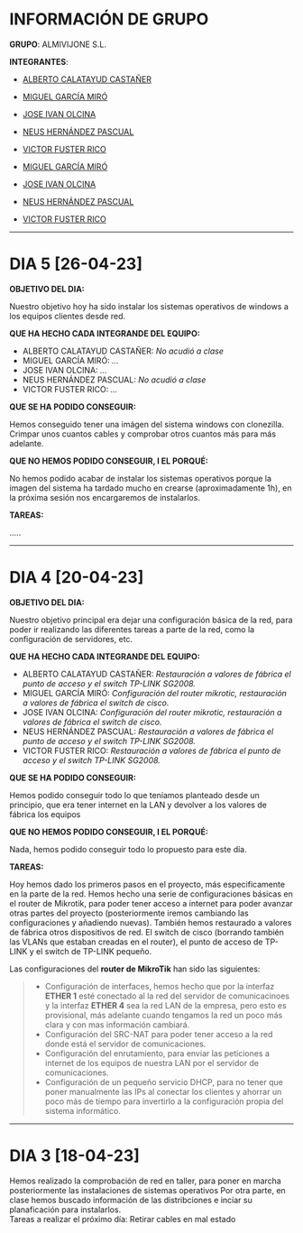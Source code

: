 # INFORMACIÓN DE GRUPO

**GRUPO**: ALMIVIJONE S.L.

**INTEGRANTES**:
  - [ALBERTO CALATAYUD CASTAÑER](../integrants/AlbertoCalatayud.md)
  - [MIGUEL GARCÍA MIRÓ](../integrants/miguelgarciamiro.md)
  - [JOSE IVAN OLCINA](../integrants/JoseIvanOlcina.md)
  - [NEUS HERNÁNDEZ PASCUAL](../integrants/NeusHernandez.md)
  - [VICTOR FUSTER RICO](../integrants/VictorFuster.md)



  - [MIGUEL GARCÍA MIRÓ](../integrants/miguelgarciamiro.md)
  - [JOSE IVAN OLCINA](../integrants/JoseIvanOlcina.md)
  - [NEUS HERNÁNDEZ PASCUAL](../integrants/NeusHernandez.md)
  - [VICTOR FUSTER RICO](../integrants/VictorFuster.md)

---

# DIA 5 [26-04-23]

**OBJETIVO DEL DIA:**

Nuestro objetivo hoy ha sido instalar los sistemas operativos de windows a los equipos clientes desde red.

**QUE HA HECHO CADA INTEGRANDE DEL EQUIPO:**

  - ALBERTO CALATAYUD CASTAÑER: _No acudió a clase_
  - MIGUEL GARCÍA MIRÓ: _..._
  - JOSE IVAN OLCINA: _..._
  - NEUS HERNÁNDEZ PASCUAL: _No acudió a clase_
  - VICTOR FUSTER RICO:  _..._

**QUE SE HA PODIDO CONSEGUIR:**

Hemos conseguido tener una imágen del sistema windows con clonezilla. Crimpar unos cuantos cables y comprobar otros cuantos más para más adelante.

**QUE NO HEMOS PODIDO CONSEGUIR, I EL PORQUÉ:**

No hemos podido acabar de instalar los sistemas operativos porque la imagen del sistema ha tardado mucho en crearse (aproximadamente 1h), en la próxima sesión nos encargaremos de instalarlos.

**TAREAS:**

.....

---

# DIA 4 [20-04-23]

**OBJETIVO DEL DIA:**

Nuestro objetivo principal era dejar una configuración básica de la red, para poder ir realizando las diferentes tareas a parte de la red, como la configuración de servidores, etc.

**QUE HA HECHO CADA INTEGRANDE DEL EQUIPO:**

  - ALBERTO CALATAYUD CASTAÑER: _Restauración a valores de fábrica el punto de acceso y el switch TP-LINK SG2008._
  - MIGUEL GARCÍA MIRÓ: _Configuración del router mikrotic, restauración a valores de fábrica el switch de cisco._
  - JOSE IVAN OLCINA: _Configuración del router mikrotic, restauración a valores de fábrica el switch de cisco._
  - NEUS HERNÁNDEZ PASCUAL: _Restauración a valores de fábrica el punto de acceso y el switch TP-LINK SG2008._
  - VICTOR FUSTER RICO: _Restauración a valores de fábrica el punto de acceso y el switch TP-LINK SG2008._

**QUE SE HA PODIDO CONSEGUIR:**

Hemos podido conseguir todo lo que teníamos planteado desde un principio, que era tener internet en la LAN y devolver a los valores de fábrica los equipos

**QUE NO HEMOS PODIDO CONSEGUIR, I EL PORQUÉ:**

Nada, hemos podido conseguir todo lo propuesto para este día.

**TAREAS:**

Hoy hemos dado los primeros pasos en el proyecto, más especificamente en la parte de la red. 
Hemos hecho una serie de configuraciones básicas en el router de Mikrotik, para poder tener acceso a internet para poder avanzar otras partes del proyecto (posteriormente iremos cambiando las configuraciones y añadiendo nuevas). También hemos restaurado a valores de fábrica otros dispositivos de red. El switch de cisco (borrando también las VLANs que estaban creadas en el router), el punto de acceso de TP-LINK y el switch de TP-LINK pequeño.

Las configuraciones del **router de MikroTik** han sido las siguientes:
> - Configuración de interfaces, hemos hecho que por la interfaz **ETHER 1** esté conectado al la red del servidor de comunicacinoes y la interfaz **ETHER 4** sea la red LAN de la empresa, pero esto es provisional, más adelante cuando tengamos la red un poco más clara y con mas información cambiará.
> - Configuración del SRC-NAT para poder tener acceso a la red donde está el servidor de comunicaciones.
> - Configuración del enrutamiento, para enviar las peticiones a internet de los equipos de nuestra LAN por el servidor de comunicaciones.
> - Configuración de un pequeño servicio DHCP, para no tener que poner manualmente las IPs al conectar los clientes y ahorrar un poco más de tiempo para invertirlo a la configuración propia del sistema informático.

---

# DIA 3 [18-04-23]
Hemos realizado la comprobación de red en taller, para poner en marcha posteriormente las instalaciones de sistemas operativos
Por otra parte, en clase hemos buscado información de las distribciones e inciar su planaficación para instalarlos.  
Tareas a realizar el próximo día: Retirar cables en mal estado

